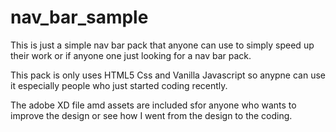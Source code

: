 # nav_bar_sample
This is just a simple nav bar pack that anyone can use to simply speed up their work or if anyone one just looking for a nav bar pack.

This pack is only uses HTML5 Css and Vanilla Javascript so anypne can use it especially people who just started coding recently.

The adobe XD file amd assets are included sfor anyone who wants to improve the design or see how I went from the design to the coding.